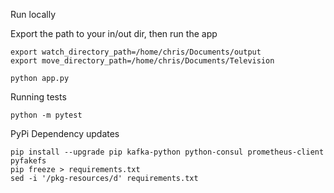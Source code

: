 Run locally

Export the path to your in/out dir, then run the app

    export watch_directory_path=/home/chris/Documents/output
    export move_directory_path=/home/chris/Documents/Television

    python app.py
    
Running tests

    python -m pytest

PyPi Dependency updates

    pip install --upgrade pip kafka-python python-consul prometheus-client pyfakefs
    pip freeze > requirements.txt
    sed -i '/pkg-resources/d' requirements.txt
